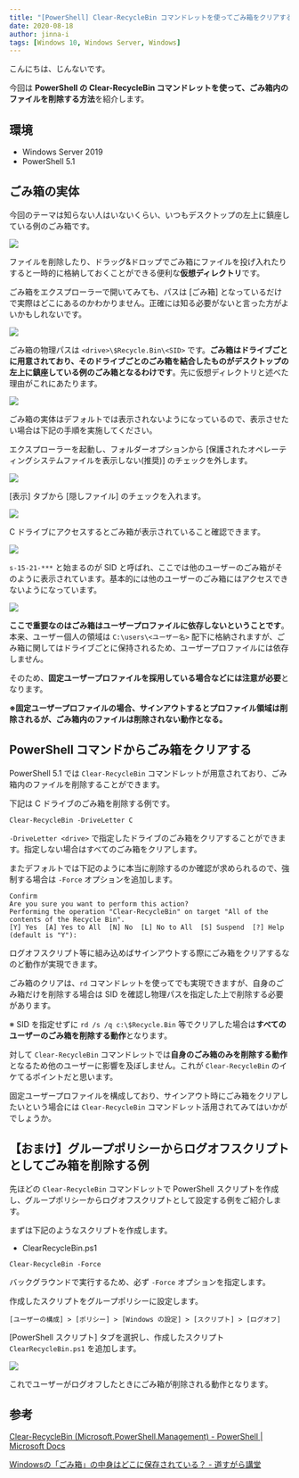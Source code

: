 ```yaml
---
title: "[PowerShell] Clear-RecycleBin コマンドレットを使ってごみ箱をクリアする方法"
date: 2020-08-18
author: jinna-i
tags: [Windows 10, Windows Server, Windows]
---
```


こんにちは、じんないです。

今回は **PowerShell の Clear-RecycleBin コマンドレットを使って、ごみ箱内のファイルを削除する方法**を紹介します。

## 環境

- Windows Server 2019 
- PowerShell 5.1

## ごみ箱の実体

今回のテーマは知らない人はいないくらい、いつもデスクトップの左上に鎮座している例のごみ箱です。

![](images/how-to-clear-the-trash-using-the-clear-recyclebin-cmdlet-1.png)

ファイルを削除したり、ドラッグ&ドロップでごみ箱にファイルを投げ入れたりすると一時的に格納しておくことができる便利な**仮想ディレクトリ**です。

ごみ箱をエクスプローラーで開いてみても、パスは [ごみ箱] となっているだけで実際はどこにあるのかわかりません。正確には知る必要がないと言った方がよいかもしれないです。

![](images/how-to-clear-the-trash-using-the-clear-recyclebin-cmdlet-2.png)

ごみ箱の物理パスは `<drive>\$Recycle.Bin\<SID>` です。**ごみ箱はドライブごとに用意されており、そのドライブごとのごみ箱を結合したものがデスクトップの左上に鎮座している例のごみ箱となるわけです**。先に仮想ディレクトリと述べた理由がこれにあたります。

![](images/how-to-clear-the-trash-using-the-clear-recyclebin-cmdlet-3.png)

ごみ箱の実体はデフォルトでは表示されないようになっているので、表示させたい場合は下記の手順を実施してください。

エクスプローラーを起動し、フォルダーオプションから [保護されたオペレーティングシステムファイルを表示しない(推奨)] のチェックを外します。

![](images/how-to-clear-the-trash-using-the-clear-recyclebin-cmdlet-4.png)

[表示] タブから [隠しファイル] のチェックを入れます。

![](images/how-to-clear-the-trash-using-the-clear-recyclebin-cmdlet-5.png)

C ドライブにアクセスするとごみ箱が表示されていること確認できます。

![](images/how-to-clear-the-trash-using-the-clear-recyclebin-cmdlet-6.png)

`s-15-21-***` と始まるのが SID と呼ばれ、ここでは他のユーザーのごみ箱がそのように表示されています。基本的には他のユーザーのごみ箱にはアクセスできないようになっています。

![](images/how-to-clear-the-trash-using-the-clear-recyclebin-cmdlet-7.png)

**ここで重要なのはごみ箱はユーザープロファイルに依存しないということです**。本来、ユーザー個人の領域は `C:\users\<ユーザー名>` 配下に格納されますが、ごみ箱に関してはドライブごとに保持されるため、ユーザープロファイルには依存しません。

そのため、**固定ユーザープロファイルを採用している場合などには注意が必要**となります。

**※固定ユーザープロファイルの場合、サインアウトするとプロファイル領域は削除されるが、ごみ箱内のファイルは削除されない動作となる。**

## PowerShell コマンドからごみ箱をクリアする

PowerShell 5.1 では `Clear-RecycleBin` コマンドレットが用意されており、ごみ箱内のファイルを削除することができます。

下記は C ドライブのごみ箱を削除する例です。

`Clear-RecycleBin -DriveLetter C`

`-DriveLetter <drive>` で指定したドライブのごみ箱をクリアすることができます。指定しない場合はすべてのごみ箱をクリアします。

またデフォルトでは下記のように本当に削除するのか確認が求められるので、強制する場合は `-Force` オプションを追加します。

```shell
Confirm
Are you sure you want to perform this action?
Performing the operation "Clear-RecycleBin" on target "All of the contents of the Recycle Bin".
[Y] Yes  [A] Yes to All  [N] No  [L] No to All  [S] Suspend  [?] Help (default is "Y"):
```

ログオフスクリプト等に組み込めばサインアウトする際にごみ箱をクリアするなのど動作が実現できます。

ごみ箱のクリアは、`rd` コマンドレットを使ってでも実現できますが、自身のごみ箱だけを削除する場合は SID を確認し物理パスを指定した上で削除する必要があります。

※ SID を指定せずに `rd /s /q c:\$Recycle.Bin` 等でクリアした場合は**すべてのユーザーのごみ箱を削除する動作**となります。

対して `Clear-RecycleBin` コマンドレットでは**自身のごみ箱のみを削除する動作**となるため他のユーザーに影響を及ぼしません。これが `Clear-RecycleBin` のイケてるポイントだと思います。

固定ユーザープロファイルを構成しており、サインアウト時にごみ箱をクリアしたいという場合には `Clear-RecycleBin` コマンドレット活用されてみてはいかがでしょうか。

## 【おまけ】グループポリシーからログオフスクリプトとしてごみ箱を削除する例

先ほどの `Clear-RecycleBin` コマンドレットで PowerShell スクリプトを作成し、グループポリシーからログオフスクリプトとして設定する例をご紹介します。

まずは下記のようなスクリプトを作成します。

- ClearRecycleBin.ps1

```
Clear-RecycleBin -Force
```

バックグラウンドで実行するため、必ず `-Force` オプションを指定します。

作成したスクリプトをグループポリシーに設定します。

`[ユーザーの構成] > [ポリシー] > [Windows の設定] > [スクリプト] > [ログオフ]`

[PowerShell スクリプト] タブを選択し、作成したスクリプト `ClearRecycleBin.ps1` を追加します。

![](images/how-to-clear-the-trash-using-the-clear-recyclebin-cmdlet-8.png)

これでユーザーがログオフしたときにごみ箱が削除される動作となります。

## 参考

[Clear-RecycleBin (Microsoft.PowerShell.Management) - PowerShell | Microsoft Docs](https://docs.microsoft.com/en-us/powershell/module/microsoft.powershell.management/clear-recyclebin?view=powershell-5.1)

[Windowsの「ごみ箱」の中身はどこに保存されている？ - 道すがら講堂](https://michisugara.jp/archives/2013/trash_can.html)
